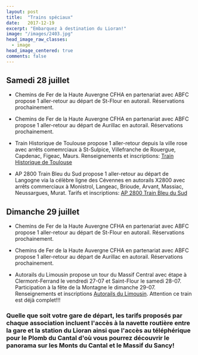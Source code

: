```yaml
---
layout: post
title:  "Trains spéciaux"
date:   2017-12-19
excerpt: "Embarquez à destination du Lioran!"
image: "/images/2403.jpg"
head_image_raw_classes:
  - image
head_image_centered: true
comments: false
---
```


## Samedi 28 juillet

* Chemins de Fer de la Haute Auvergne CFHA en partenariat avec ABFC propose 1 aller-retour au départ de St-Flour en autorail. Réservations prochainement.

* Chemins de Fer de la Haute Auvergne CFHA en partenariat avec ABFC propose 1 aller-retour au départ de Aurillac en autorail. Réservations prochainement.

* Train Historique de Toulouse propose 1 aller-retour depuis la ville rose avec arrêts comemrciaux à St-Sulpice, Villefranche de Rouergue, Capdenac, Figeac, Maurs. Renseignements et inscriptions: [Train Historique de Toulouse](https://www.trainhistorique-toulouse.com/categorie-produit/voyages/programme-2018/page/3/#)

* AP 2800 Train Bleu du Sud propose 1 aller-retour au départ de Langogne via la célèbre ligne des Cévennes en autorails X2800 avec arrêts commerciaux à Monistrol, Langeac, Brioude, Arvant, Massiac, Neussargues, Murat. Tarifs et inscriptions: [AP 2800 Train Bleu du Sud](https://www.helloasso.com/associations/ap2800/evenements/le-lioran-fete-la-montagne)

## Dimanche 29 juillet

* Chemins de Fer de la Haute Auvergne CFHA en partenariat avec ABFC propose 1 aller-retour au départ de St-Flour en autorail. Réservations prochainement.

* Chemins de Fer de la Haute Auvergne CFHA en partenariat avec ABFC propose 1 aller-retour au départ de Aurillac en autorail. Réservations prochainement.

* Autorails du Limousin propose un tour du Massif Central avec étape à Clermont-Ferrand le vendredi 27-07 et Saint-Flour le samedi 28-07. Participation à la fête de la Montagne le dimanche 29-07. Renseignements et inscriptions [Autorails du Limousin](http://www.autorail-limousin.fr/index.php/tour-massif-central). Attention ce train est déjà complet!!!

### Quelle que soit votre gare de départ, les tarifs proposés par chaque association incluent l'accès à la navette routière entre la gare et la station du Lioran ainsi que l'accès au téléphérique pour le Plomb du Cantal d'où vous pourrez découvrir le panorama sur les Monts du Cantal et le Massif du Sancy!
